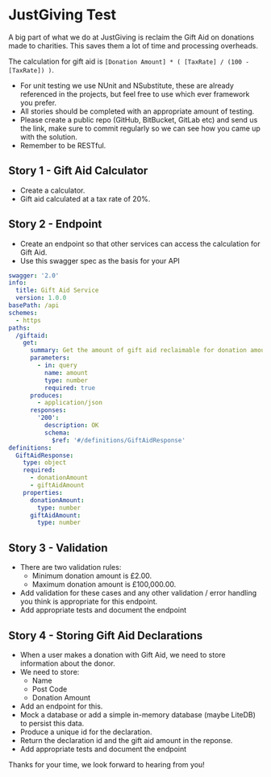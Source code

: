 # JustGiving Test

A big part of what we do at JustGiving is reclaim the Gift Aid on donations made to charities. This saves them a lot of time and processing overheads.

The calculation for gift aid is `[Donation Amount] * ( [TaxRate] / (100 - [TaxRate]) )`.

  * For unit testing we use NUnit and NSubstitute, these are already referenced in the projects, but feel free to use which ever framework you prefer.
  * All stories should be completed with an appropriate amount of testing.
  * Please create a public repo (GitHub, BitBucket, GitLab etc) and send us the link, make sure to commit regularly so we can see how you came up with the solution.
  * Remember to be RESTful.

## Story 1 - Gift Aid Calculator
* Create a calculator.
* Gift aid calculated at a tax rate of 20%.

## Story 2 - Endpoint

* Create an endpoint so that other services can access the calculation for Gift Aid.
* Use this swagger spec as the basis for your API
```yaml
swagger: '2.0'
info:
  title: Gift Aid Service
  version: 1.0.0
basePath: /api
schemes:
  - https
paths:
  /giftaid:
    get:
      summary: Get the amount of gift aid reclaimable for donation amount
      parameters:
        - in: query
          name: amount
          type: number
          required: true
      produces:
        - application/json
      responses:
        '200':
          description: OK
          schema:
            $ref: '#/definitions/GiftAidResponse'
definitions:
  GiftAidResponse:
    type: object
    required:
      - donationAmount
      - giftAidAmount
    properties:
      donationAmount:
        type: number
      giftAidAmount: 
        type: number
```

## Story 3 - Validation
* There are two validation rules: 
    * Minimum donation amount is £2.00.
    * Maximum donation amount is £100,000.00. 
* Add validation for these cases and any other validation / error handling you think is appropriate for this endpoint.
* Add appropriate tests and document the endpoint

## Story 4 - Storing Gift Aid Declarations

* When a user makes a donation with Gift Aid, we need to store information about the donor.
* We need to store: 
  * Name
  * Post Code
  * Donation Amount
* Add an endpoint for this.
* Mock a database or add a simple in-memory database (maybe LiteDB) to persist this data.
* Produce a unique id for the declaration.
* Return the declaration id and the gift aid amount in the reponse.
* Add appropriate tests and document the endpoint

Thanks for your time, we look forward to hearing from you!
